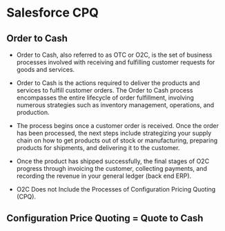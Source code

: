 # Salesforce CPQ

## Order to Cash
* Order to Cash, also referred to as OTC or O2C, is the set of business processes involved with receiving and fulfilling customer requests for goods and services.

*  Order to Cash is the actions required to deliver the products and services to fulfill customer orders. The Order to Cash process encompasses the entire lifecycle of order fulfillment, involving numerous strategies such as inventory management, operations, and production. 

* The process begins once a customer order is received. Once the order has been processed, the next steps include strategizing your supply chain on how to get products out of stock or manufacturing, preparing products for shipments, and delivering it to the customer. 
* Once the product has shipped successfully, the final stages of O2C progress through invoicing the customer, collecting payments, and recording the revenue in your general ledger (back end ERP). 
* O2C Does not Include the Processes of Configuration Pricing Quoting (CPQ).

## Configuration Price Quoting = Quote to Cash
